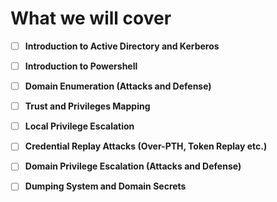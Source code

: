 # **What we will cover**

- [ ] **Introduction to Active Directory and Kerberos**
- [ ] **Introduction to Powershell**
- [ ] **Domain Enumeration (Attacks and Defense)**
- [ ] **Trust and Privileges Mapping**
- [ ] **Local Privilege Escalation**
- [ ] **Credential Replay Attacks (Over-PTH, Token Replay etc.)**
- [ ] **Domain Privilege Escalation (Attacks and Defense)**
- [ ] **Dumping System and Domain Secrets**

